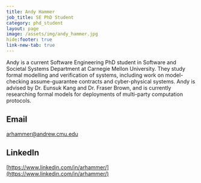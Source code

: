 ```yaml
---
title: Andy Hammer
job_title: SE PhD Student
category: phd_student
layout: page
image: /assets/img/andy_hammer.jpg
hide:footer: true
link-new-tab: true
---
```


<!-- team/andy_hammer.md -->
Andy is a current Software Engineering PhD student in Software and Societal Systems Department at Carnegie Mellon University.
They study formal modelling and verification of systems, including work on model-checking assume-guarantee contracts and cyber-physical systems.
Andy is advised by Dr. Eunsuk Kang and Dr. Fraser Brown, and is currently researching formal models for deployments of multi-party computation protocols.

## Email ##
[arhammer@andrew.cmu.edu](mailto:arhammer@andrew.cmu.edu)

## LinkedIn ##
[https://www.linkedin.com/in/arhammer/](https://www.linkedin.com/in/arhammer/)